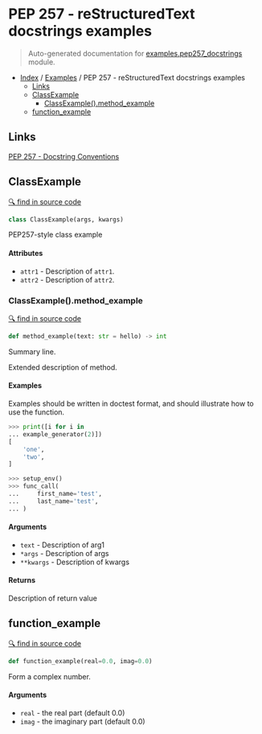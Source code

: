 # PEP 257 - reStructuredText docstrings examples

> Auto-generated documentation for [examples.pep257_docstrings](https://github.com/vemel/handsdown/blob/master/examples/pep257_docstrings.py) module.

- [Index](../README.md#modules) / [Examples](index.md#examples) / PEP 257 - reStructuredText docstrings examples
  - [Links](#links)
  - [ClassExample](#classexample)
    - [ClassExample().method_example](#classexamplemethod_example)
  - [function_example](#function_example)

## Links

[PEP 257 - Docstring Conventions](https://www.python.org/dev/peps/pep-0287/)

## ClassExample

[🔍 find in source code](https://github.com/vemel/handsdown/blob/master/examples/pep257_docstrings.py#L11)

```python
class ClassExample(args, kwargs)
```

PEP257-style class example

#### Attributes

- `attr1` - Description of `attr1`.
- `attr2` - Description of `attr2`.

### ClassExample().method_example

[🔍 find in source code](https://github.com/vemel/handsdown/blob/master/examples/pep257_docstrings.py#L20)

```python
def method_example(text: str = hello) -> int
```

Summary line.

Extended description of method.

#### Examples

Examples should be written in doctest format, and should illustrate how
to use the function.

```python
>>> print([i for i in
... example_generator(2)])
[
    'one',
    'two',
]
```

```python
>>> setup_env()
>>> func_call(
...     first_name='test',
...     last_name='test',
... )
```

#### Arguments

- `text` - Description of arg1
- `*args` - Description of args
- `**kwargs` - Description of kwargs

#### Returns

Description of return value

## function_example

[🔍 find in source code](https://github.com/vemel/handsdown/blob/master/examples/pep257_docstrings.py#L53)

```python
def function_example(real=0.0, imag=0.0)
```

Form a complex number.

#### Arguments

- `real` - the real part (default 0.0)
- `imag` - the imaginary part (default 0.0)
